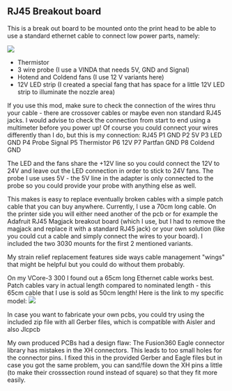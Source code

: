 ## RJ45 Breakout board ##

This is a break out board to be mounted onto the print head to be able to use a standard ethernet cable to connect low power parts, namely:

![](https://github.com/RURon/Vcore-Mods/blob/main/RJ45%20Breakout/RJ45_Adapter.png)

- Thermistor
- 3 wire probe (I use a VINDA that needs 5V, GND and Signal)
- Hotend and Coldend fans (I use 12 V variants here)
- 12V LED strip (I created a special fang that has space for a little 12V LED strip to illuminate the nozzle area)

If you use this mod, make sure to check the connection of the wires thru your cable - there are crossover cables or maybe even non standard RJ45 jacks. I would advise to check the connection from start to end using a multimeter before you power up! Of course you could connect your wires differently than I do, but this is my connection:
RJ45
P1	GND
P2	5V
P3	LED GND
P4	Probe Signal
P5	Thermistor
P6	12V
P7	Partfan GND
P8	Coldend GND

The LED and the fans share the +12V line so you could connect the 12V to 24V and leave out the LED connection in order to stick to 24V fans.
The probe I use uses 5V - the 5V line in the adapter is only connected to the probe so you could provide your probe with anything else as well.

This makes is easy to replace eventually broken cables with a simple patch cable that you can buy anywhere. Currently, I use a 70cm long cable.
On the printer side you will either need another of the pcb or for example the Adafruit RJ45 Magjack breakout board (which I use, but I had to remove the magjack and replace it with a standard RJ45 jack) or your own solution (like you could cut a cable and simply connect the wires to your board). I included the two 3030 mounts for the first 2 mentioned variants.

My strain relief replacement features side ways cable management "wings" that might be helpful but you could do without them probably.

On my VCore-3 300 I found out a 65cm long Ethernet cable works best. Patch cables vary in actual length compared to nominated length - this 65cm cable that I use is sold as 50cm length! Here is the link to my specific model: ![](https://www.amazon.de/gp/product/B07S9SZB9L)

In case you want to fabricate your own pcbs, you could try using the included zip file with all Gerber files, which is compatible with Aisler and also Jlcpcb

My own produced PCBs had a design flaw: The Fusion360 Eagle connector library has mistakes in the XH connectors. This leads to too small holes for the connector pins. I fixed this in the provided Gerber and Eagle files but in case you got the same problem, you can sand/file down the XH pins a little (to make their crosssection round instead of square) so that they fit more easily.
